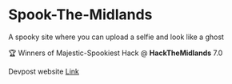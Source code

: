 # Spook-The-Midlands
A spooky site where you can upload a selfie and look like a ghost

🏆 Winners of Majestic-Spookiest Hack @ **HackTheMidlands** 7.0

Devpost website [Link](https://devpost.com/software/spook-the-midlands)
